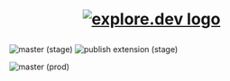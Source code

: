 <h1 align="center">
    
[![explore.dev logo](https://avatars0.githubusercontent.com/u/53522974?s=200&v=4)](https://explore.dev/)
</h1>

<p align="center">
    
![master (stage)](https://github.com/explore-dev/browser-ext/workflows/master%20(stage)/badge.svg) ![publish extension (stage)](https://github.com/explore-dev/browser-ext/workflows/publish%20extension%20(stage)/badge.svg)

![master (prod)](https://github.com/explore-dev/browser-ext/workflows/master%20(prod)/badge.svg)

</p>
